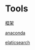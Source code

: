 # Tools

[框架](框架/框架.md "框架")

[anaconda](anaconda/anaconda.md "anaconda")

[elaticsearch](elaticsearch/elaticsearch.md "elaticsearch")
